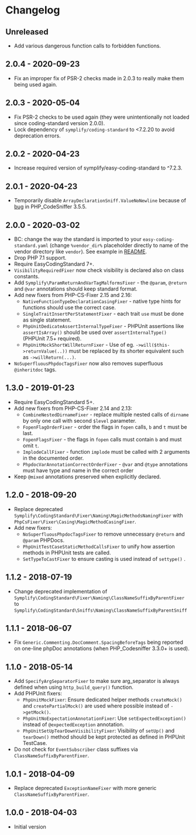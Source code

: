 # Changelog

<!-- We follow Semantic Versioning (http://semver.org/) and Keep a Changelog principles (http://keepachangelog.com/) --> 

<!-- There is always Unreleased section on the top. Subsections (Added, Changed, Fixed, Removed) should be added as needed. -->

## Unreleased
- Add various dangerous function calls to forbidden functions.

## 2.0.4 - 2020-09-23
- Fix an improper fix of PSR-2 checks made in 2.0.3 to really make them being used again.

## 2.0.3 - 2020-05-04
- Fix PSR-2 checks to be used again (they were unintentionally not loaded since coding-standard version 2.0.0).
- Lock dependency of `symplify/coding-standard` to <7.2.20 to avoid deprecation errors.

## 2.0.2 - 2020-04-23
- Increase required version of symplify/easy-coding-standard to ^7.2.3.

## 2.0.1 - 2020-04-23
- Temporarily disable `ArrayDeclarationSniff.ValueNoNewline` because of [bug](https://github.com/squizlabs/PHP_CodeSniffer/issues/2937) in PHP_CodeSniffer 3.5.5.

## 2.0.0 - 2020-03-02
- BC: change the way the standard is imported to your `easy-coding-standard.yaml` (change `%vendor_dir%` placeholder directly to name of the vendor directory like `vendor`). See example in [README](https://github.com/lmc-eu/php-coding-standard#usage).
- Drop PHP 7.1 support.
- Require EasyCodingStandard 7+.
- `VisibilityRequiredFixer` now check visibility is declared also on class constants.
- Add `Symplify\ParamReturnAndVarTagMalformsFixer` - the `@param`, `@return` and `@var` annotations should keep standard format.
- Add new fixers from PHP-CS-Fixer 2.15 and 2.16:
    - `NativeFunctionTypeDeclarationCasingFixer` - native type hints for functions should use the correct case.
    - `SingleTraitInsertPerStatementFixer` - each trait `use` must be done as single statement.
    - `PhpUnitDedicateAssertInternalTypeFixer` - PHPUnit assertions like `assertIsArray()` should be used over `assertInternalType()` (PHPUnit 7.5+ required).
    - `PhpUnitMockShortWillReturnFixer` - Use of eg. `->will($this->returnValue(..))` must be replaced by its shorter equivalent such as `->willReturn(...)`.
- `NoSuperfluousPhpdocTagsFixer` now also removes superfluous `@inheritdoc` tags.

## 1.3.0 - 2019-01-23
- Require EasyCodingStandard 5+.
- Add new fixers from PHP-CS-Fixer 2.14 and 2.13:
    - `CombineNestedDirnameFixer` - replace multiple nested calls of `dirname` by only one call with second `$level` parameter.
    - `FopenFlagOrderFixer` - order the flags in `fopen` calls, `b` and `t` must be last.
    - `FopenFlagsFixer` - the flags in `fopen` calls must contain `b` and must omit `t`.
    - `ImplodeCallFixer` - function `implode` must be called with 2 arguments in the documented order.
    - `PhpdocVarAnnotationCorrectOrderFixer` - `@var` and `@type` annotations must have type and name in the correct order
- Keep `@mixed` annotations preserved when explicitly declared.

## 1.2.0 - 2018-09-20
- Replace deprecated `Symplify\CodingStandard\Fixer\Naming\MagicMethodsNamingFixer` with `PhpCsFixer\Fixer\Casing\MagicMethodCasingFixer`.
- Add new fixers:
    - `NoSuperfluousPhpdocTagsFixer` to remove unnecessary `@return` and `@param` PHPDocs.
    - `PhpUnitTestCaseStaticMethodCallsFixer` to unify how assertion methods in PHPUnit tests are called.
    - `SetTypeToCastFixer` to ensure casting is used instead of `settype()` .

## 1.1.2 - 2018-07-19
- Change deprecated implementation of `Symplify\CodingStandard\Fixer\Naming\ClassNameSuffixByParentFixer` to `Symplify\CodingStandard\Sniffs\Naming\ClassNameSuffixByParentSniff`

## 1.1.1 - 2018-06-07
- Fix `Generic.Commenting.DocComment.SpacingBeforeTags` being reported on one-line phpDoc annotations (when PHP_Codesniffer 3.3.0+ is used).

## 1.1.0 - 2018-05-14
- Add `SpecifyArgSeparatorFixer` to make sure arg_separator is always defined when using `http_build_query()` function.
- Add PHPUnit fixers:
    - `PhpUnitMockFixer`: Ensure dedicated helper methods `createMock()` and `createPartialMock()` are used where possible instead of `->getMock()`.
    - `PhpUnitNoExpectationAnnotationFixer`: Use `setExpectedException()` instead of `@expectedException` annotation.
    - `PhpUnitSetUpTearDownVisibilityFixer`: Visibility of `setUp()` and `tearDown()` method should be kept protected as defined in PHPUnit TestCase.
- Do not check for `EventSubscriber` class suffixes via `ClassNameSuffixByParentFixer`.

## 1.0.1 - 2018-04-09
- Replace deprecated `ExceptionNameFixer` with more generic `ClassNameSuffixByParentFixer`.

## 1.0.0 - 2018-04-03
- Initial version
